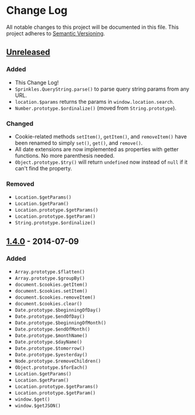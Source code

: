 # Change Log

All notable changes to this project will be documented in this file.
This project adheres to [Semantic Versioning](http://semver.org/).

## [Unreleased]
### Added
- This Change Log!
- `Sprinkles.QueryString.parse()` to parse query string params from any URL.
- `location.$params` returns the params in `window.location.search`.
- `Number.prototype.$ordinalize()` (moved from `String.prototype`).

### Changed
- Cookie-related methods `setItem()`, `getItem()`, and `removeItem()` have been
  renamed to simply `set()`, `get()`, and `remove()`.
- All date extensions are now implemented as properties with getter functions.
  No more parenthesis needed.
- `Object.prototype.$try()` will return `undefined` now instead of `null` if it
  can't find the property.

### Removed
- `Location.$getParams()`
- `Location.$getParam()`
- `Location.prototype.$getParams()`
- `Location.prototype.$getParam()`
- `String.prototype.$ordinalize()`

## [1.4.0] - 2014-07-09
### Added
- `Array.prototype.$flatten()`
- `Array.prototype.$groupBy()`
- `document.$cookies.getItem()`
- `document.$cookies.setItem()`
- `document.$cookies.removeItem()`
- `document.$cookies.clear()`
- `Date.prototype.$beginningOfDay()`
- `Date.prototype.$endOfDay()`
- `Date.prototype.$beginningOfMonth()`
- `Date.prototype.$endOfMonth()`
- `Date.prototype.$monthName()`
- `Date.prototype.$dayName()`
- `Date.prototype.$tomorrow()`
- `Date.prototype.$yesterday()`
- `Node.prototype.$removeChildren()`
- `Object.prototype.$forEach()`
- `Location.$getParams()`
- `Location.$getParam()`
- `Location.prototype.$getParams()`
- `Location.prototype.$getParam()`
- `window.$get()`
- `window.$getJSON()`

[Unreleased]: https://github.com/avand/sprinkles/compare/v1.4.0...v2.0.0
[1.4.0]: https://github.com/avand/sprinkles/releases/tag/v1.4.0
